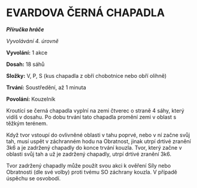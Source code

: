 # EVARDOVA ČERNÁ CHAPADLA

***Příručka hráče***

*Vyvolávání 4. úrovně*

**Vyvolání:** 1 akce

**Dosah:** 18 sáhů

**Složky:** V, P, S (kus chapadla z obří chobotnice nebo obří olihně)

**Trvání:** Soustředění, až 1 minuta

**Povolání:** Kouzelník

Kroutící se černá chapadla vyplní na zemi čtverec o straně 4 sáhy, který vidíš v dosahu. Po dobu trvání tato chapadla promění zemi v oblast s těžkým terénem. 

Když tvor vstoupí do ovlivněné oblasti v tahu poprvé, nebo v ní začne svůj tah, musí uspět v záchranném hodu na Obratnost, jinak utrpí drtivé zranění 3k6 a je zadržený chapadly do konce trvání kouzla. Tvor, který začne v oblasti svůj tah a už je zadržený chapadly, utrpí drtivé zranění 3k6. 

Tvor zadržený chapadly může použít svou akci k ověření Síly nebo Obratnosti (dle své volby) proti tvému SO záchrany kouzla. V případě úspěchu se osvobodí.
